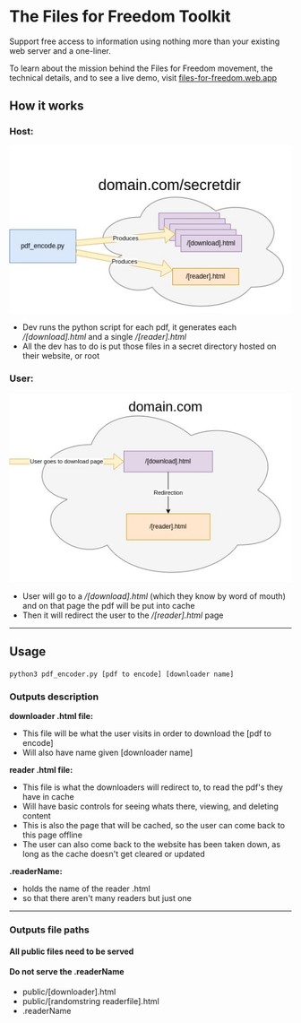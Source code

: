 # The Files for Freedom Toolkit

Support free access to information using nothing more than your existing web server and a one-liner.

To learn about the mission behind the Files for Freedom movement, the technical details, and to see a live demo, visit [files-for-freedom.web.app](https://files-for-freedom.web.app/)

## How it works
### Host:
![dev dia](imgs/jamdev.jpg)
* Dev runs the python script for each pdf, it generates each _/[download].html_ and a single _/[reader].html_
* All the dev has to do is put those files in a secret directory hosted on their website, or root

### User:
![user dia](imgs/jamuser.jpg)
* User will go to a _/[download].html_ (which they know by word of mouth) and on that page the pdf will be put into cache
* Then it will redirect the user to the _/[reader].html_ page

----
## Usage
```python3 pdf_encoder.py [pdf to encode] [downloader name]```

### Outputs description
**downloader .html file:**
 * This file will be what the user visits in order to download the [pdf to encode]
 * Will also have name given [downloader name]

**reader .html file:**
 * This file is what the downloaders will redirect to, to read the pdf's they have in cache
 * Will have basic controls for seeing whats there, viewing, and deleting content
 * This is also the page that will be cached, so the user can come back to this page offline
 * The user can also come back to the website has been taken down, as long as the cache doesn't get cleared or updated


**.readerName:**
 * holds the name of the reader .html
 * so that there aren't many readers but just one

----
### Outputs file paths
#### All public files need to be served
#### Do **not** serve the .readerName
* public/[downloader].html
* public/[randomstring readerfile].html
* .readerName